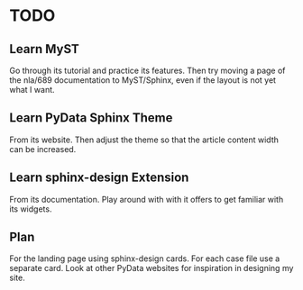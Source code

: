 # TODO

## Learn MyST

Go through its tutorial and practice its features. Then try moving a page of the nla/689
documentation to MyST/Sphinx, even if the layout is not yet what I want.

## Learn PyData Sphinx Theme

From its website. Then adjust the theme so that the article content width can be increased.

## Learn sphinx-design Extension

From its documentation. Play around with with it offers to get familiar with its
widgets. 

## Plan

For the landing page using sphinx-design cards. For each case file use a separate card.
Look at other PyData websites for inspiration in designing my site.

